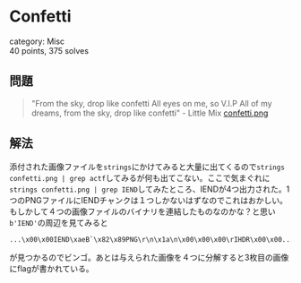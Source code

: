 # Confetti
category: Misc  
40 points, 375 solves

## 問題
> "From the sky, drop like confetti All eyes on me, so V.I.P All of my dreams, from the sky, drop like confetti" - Little Mix [confetti.png](confetti.png)

## 解法
添付された画像ファイルを`strings`にかけてみると大量に出てくるので`strings confetti.png | grep actf`してみるが何も出てこない。ここで気まぐれに`strings confetti.png | grep IEND`してみたところ、IENDが4つ出力された。1つのPNGファイルにIENDチャンクは１つしかないはずなのでこれはおかしい。もしかして４つの画像ファイルのバイナリを連結したものなのかな？と思い`b'IEND'`の周辺を見てみると

```
...\x00\x00IEND\xaeB`\x82\x89PNG\r\n\x1a\n\x00\x00\x00\rIHDR\x00\x00...
```

が見つかるのでビンゴ。あとは与えられた画像を４つに分解すると3枚目の画像にflagが書かれている。
